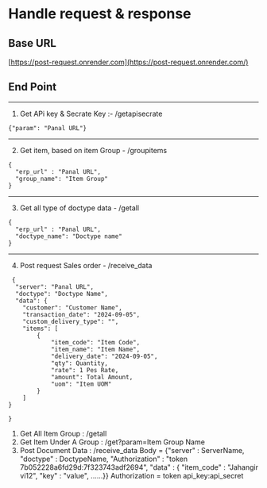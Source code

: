 
 # Handle request & response 
 
 ## Base URL

[https://post-request.onrender.com](https://post-request.onrender.com/)

## End Point
--------------------------------------------------------------------------------------------------
1. Get APi key & Secrate Key :-  /getapisecrate
   
```{"param": "Panal URL"}```

--------------------------------------------------------------------------------------------------
2. Get item, based on item Group - /groupitems
```
{
  "erp_url" : "Panal URL",
  "group_name": "Item Group"
}
```
---------------------------------------------------------------------------------------------------
3. Get all type of doctype data - /getall
```
{
  "erp_url" : "Panal URL",
  "doctype_name": "Doctype name"
}
```
---------------------------------------------------------------------------------------------------
4. Post request Sales order - /receive_data
```
 {
  "server": "Panal URL",
  "doctype": "Doctype Name",
  "data": {
    "customer": "Customer Name",
    "transaction_date": "2024-09-05",
    "custom_delivery_type": "",  
    "items": [
        {
            "item_code": "Item Code",
            "item_name": "Item Name",
            "delivery_date": "2024-09-05",
            "qty": Quantity,
            "rate": 1 Pes Rate,
            "amount": Total Amount,
            "uom": "Item UOM"
        }
    ]
}

}
```






1. Get All Item Group : /getall
2. Get Item Under A Group : /get?param=Item Group Name
3. Post Document Data : /receive_data
    Body = {"server" : ServerName, "doctype" : DoctypeName, "Authorization" : "token 7b052228a6fd29d:7f323743adf2694", "data" : { "item_code" : "Jahangir vi12", "key" : "value", ......}}
   Authorization = token api_key:api_secret
